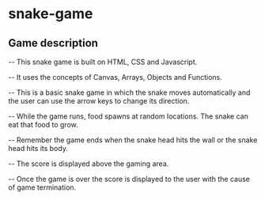 # snake-game 

## Game description

-- This snake game is built on HTML, CSS and Javascript.

-- It uses the concepts of Canvas, Arrays, Objects and Functions.

-- This is a basic snake game in which the snake moves automatically and the user can use the arrow keys to change its direction.

-- While the game runs, food spawns at random locations. The snake can eat that food to grow. 

-- Remember the game ends when the snake head hits the wall or the snake head hits its body.

-- The score is displayed above the gaming area.

-- Once the game is over the score is displayed to the user with the cause of game termination.
